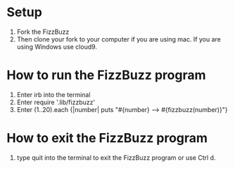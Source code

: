 # Setup

1. Fork the FizzBuzz
2. Then clone your fork to your computer if you are using mac. If you are using Windows use cloud9.

# How to run the FizzBuzz program

1. Enter irb into the terminal
2. Enter require '.lib/fizzbuzz'
3. Enter (1..20).each {|number| puts "#{number} --> #{fizzbuzz(number)}"}

# How to exit the FizzBuzz program

1. type quit into the terminal to exit the FizzBuzz program or use Ctrl d.

